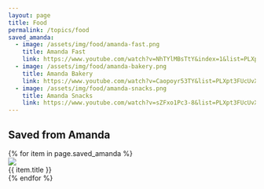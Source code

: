 ```yaml
---
layout: page
title: Food
permalink: /topics/food
saved_amanda:
  - image: /assets/img/food/amanda-fast.png
    title: Amanda Fast
    link: https://www.youtube.com/watch?v=NhTYlMBsTtY&index=1&list=PLXpt3FUcUvXoVKyOpdUI67Qv6v3cdFefn
  - image: /assets/img/food/amanda-bakery.png
    title: Amanda Bakery
    link: https://www.youtube.com/watch?v=Caopoyr53TY&list=PLXpt3FUcUvXot1wRlnftWaGwy1KuX5BsS
  - image: /assets/img/food/amanda-snacks.png
    title: Amanda Snacks
    link: https://www.youtube.com/watch?v=sZFxo1Pc3-8&list=PLXpt3FUcUvXp7XqQ0ww81a18-1ICzaIML
---
```


<!-- markdownlint-disable MD033 -->

## Saved from Amanda

<div class='d-flex flex-row flex-wrap'>
  {% for item in page.saved_amanda %}
    <div class="col-md-4">
      <a href="{{ item.link }}">
        <img class="gallery-item-image" src="{{ item.image }}"/>
      </a>
      <div class="gallery-item-title">{{ item.title }}</div>
    </div>
  {% endfor %}
</div>
